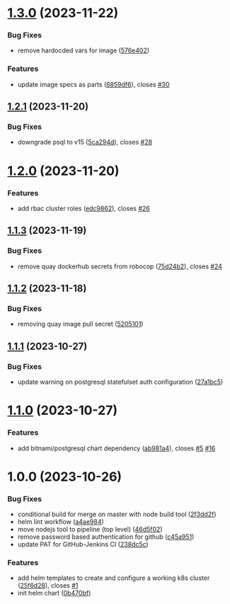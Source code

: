 # [1.3.0](https://github.com/csye7125-fall2023-group05/webapp-helm-chart/compare/v1.2.1...v1.3.0) (2023-11-22)


### Bug Fixes

* remove hardocded vars for image ([576e402](https://github.com/csye7125-fall2023-group05/webapp-helm-chart/commit/576e4027b0053a22cd112001d87e1f9c1a2f38ea))


### Features

* update image specs as parts ([6859df6](https://github.com/csye7125-fall2023-group05/webapp-helm-chart/commit/6859df634021e28dfbde4f4256037408666ed560)), closes [#30](https://github.com/csye7125-fall2023-group05/webapp-helm-chart/issues/30)

## [1.2.1](https://github.com/csye7125-fall2023-group05/webapp-helm-chart/compare/v1.2.0...v1.2.1) (2023-11-20)


### Bug Fixes

* downgrade psql to v15 ([5ca294d](https://github.com/csye7125-fall2023-group05/webapp-helm-chart/commit/5ca294de4c1a4a89ef22d3162ec43492bb65238a)), closes [#28](https://github.com/csye7125-fall2023-group05/webapp-helm-chart/issues/28)

# [1.2.0](https://github.com/csye7125-fall2023-group05/webapp-helm-chart/compare/v1.1.3...v1.2.0) (2023-11-20)


### Features

* add rbac cluster roles ([edc9862](https://github.com/csye7125-fall2023-group05/webapp-helm-chart/commit/edc98621184b94cf8c875f87ce4c420a16d7d57c)), closes [#26](https://github.com/csye7125-fall2023-group05/webapp-helm-chart/issues/26)

## [1.1.3](https://github.com/csye7125-fall2023-group05/webapp-helm-chart/compare/v1.1.2...v1.1.3) (2023-11-19)


### Bug Fixes

* remove quay dockerhub secrets from robocop ([75d24b2](https://github.com/csye7125-fall2023-group05/webapp-helm-chart/commit/75d24b29459e422c95733a2a66e956790600a34b)), closes [#24](https://github.com/csye7125-fall2023-group05/webapp-helm-chart/issues/24)

## [1.1.2](https://github.com/csye7125-fall2023-group05/webapp-helm-chart/compare/v1.1.1...v1.1.2) (2023-11-18)


### Bug Fixes

* removing quay image pull secret ([5205101](https://github.com/csye7125-fall2023-group05/webapp-helm-chart/commit/5205101e72ddfd550534375f81ce0bf8fc83afa5))

## [1.1.1](https://github.com/csye7125-fall2023-group05/webapp-helm-chart/compare/v1.1.0...v1.1.1) (2023-10-27)


### Bug Fixes

* update warning on postgresql statefulset auth configuration ([27a1bc5](https://github.com/csye7125-fall2023-group05/webapp-helm-chart/commit/27a1bc5f1612b466a9259a9d4afa7fbdd31203ad))

# [1.1.0](https://github.com/csye7125-fall2023-group05/webapp-helm-chart/compare/v1.0.0...v1.1.0) (2023-10-27)


### Features

* add bitnami/postgresql chart dependency ([ab981a4](https://github.com/csye7125-fall2023-group05/webapp-helm-chart/commit/ab981a49e6f7813bd7965fd419a95781e8911546)), closes [#5](https://github.com/csye7125-fall2023-group05/webapp-helm-chart/issues/5) [#16](https://github.com/csye7125-fall2023-group05/webapp-helm-chart/issues/16)

# 1.0.0 (2023-10-26)


### Bug Fixes

* conditional build for merge on master with node build tool ([2f3dd2f](https://github.com/csye7125-fall2023-group05/webapp-helm-chart/commit/2f3dd2f92e69412751f4ccbad1921fceab80cbc9))
* helm lint workflow ([a4ae984](https://github.com/csye7125-fall2023-group05/webapp-helm-chart/commit/a4ae9844eef0746409960d9e9060c83f9e091901))
* move nodejs tool to pipeline (top level) ([46d5f02](https://github.com/csye7125-fall2023-group05/webapp-helm-chart/commit/46d5f026af35cf405262004ecb57a23346d5dc3a))
* remove password based authentication for github ([c45a951](https://github.com/csye7125-fall2023-group05/webapp-helm-chart/commit/c45a951973ba9201a2856c16dbee6aaec2196786))
* update PAT for GitHub-Jenkins CI ([238dc5c](https://github.com/csye7125-fall2023-group05/webapp-helm-chart/commit/238dc5ceb481cfbcd991aaf8b9f47e84119cec94))


### Features

* add helm templates to create and configure a working k8s cluster ([25f6d28](https://github.com/csye7125-fall2023-group05/webapp-helm-chart/commit/25f6d28788c1f0b7de991ffd7590807df9016f63)), closes [#1](https://github.com/csye7125-fall2023-group05/webapp-helm-chart/issues/1)
* init helm chart ([0b470bf](https://github.com/csye7125-fall2023-group05/webapp-helm-chart/commit/0b470bf9299868b42fb796084a7b579fc431511d))
